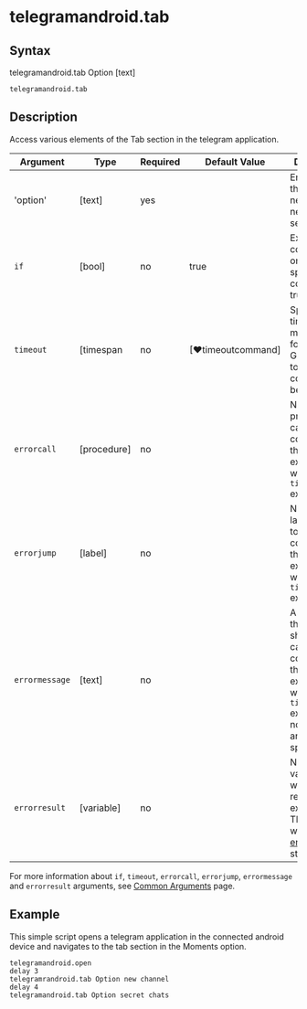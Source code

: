 # telegramandroid.tab

## Syntax
telegramandroid.tab Option [text]

```G1ANT
telegramandroid.tab
```

## Description

Access various elements of the Tab section in the telegram application.

| Argument | Type | Required | Default Value | Description |
| -------- | ---- | -------- | ------------- | ----------- |
| 'option' |[text]|	  yes	 |                                                                           | Enter one of the options: new group , new channel, secret chats    |
| `if`             | [bool]     | no       | true                                                        | Executes the command only if a specified condition is true         |
| `timeout`        | [timespan  | no       | [♥timeoutcommand]| Specifies time in milliseconds for G1ANT.Robot to wait for the command to be executed |
| `errorcall`      | [procedure]| no       |                                                             | Name of a procedure to call when the command throws an exception or when a given `timeout` expires |
| `errorjump`      | [label]    | no       |                                                             | Name of the label to jump to when the command throws an exception or when a given `timeout` expires |
| `errormessage`   | [text]     | no       |                                                             | A message that will be shown in case the command throws an exception or when a given `timeout` expires, and no `errorjump` argument is specified |
| `errorresult`    | [variable] | no       |                                                             | Name of a variable that will store the returned exception. The variable will be of [error](https://manual.g1ant.com/link/G1ANT.Language/G1ANT.Language/Structures/ErrorStructure.md) structure  |

For more information about `if`, `timeout`, `errorcall`, `errorjump`, `errormessage` and `errorresult` arguments, see [Common Arguments](https://manual.g1ant.com/link/G1ANT.Manual/appendices/common-arguments.md) page.

## Example

This simple script opens a telegram application in the connected android device and navigates to the tab section in the Moments option.

```G1ANT
telegramandroid.open
delay 3
telegramrandroid.tab Option new channel
delay 4
telegramandroid.tab Option secret chats
```
